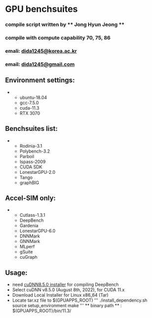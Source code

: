 # GPU benchsuites 
### compile script written by ** Jong Hyun Jeong **
### compile with compute capability 70, 75, 86

### emali: dida1245@korea.ac.kr
### email: dida1245@gmail.com

## Environment settings:
* 
	* ubuntu-18.04
	* gcc-7.5.0
	* cuda-11.3
	* RTX 3070

## Benchsuites list:
* 
	* Rodinia-3.1
	* Polybench-3.2
	* Parboil
	* Ispass-2009
	* CUDA SDK
	* LonestarGPU-2.0
	* Tango
	* graphBIG

## Accel-SIM only:
* 
	* Cutlass-1.3.1
	* DeepBench
	* Gardenia
	* LonestarGPU-6.0
	* DNNMark
	* GNNMark
	* MLperf
	* gSuite
	* cuGraph

## Usage:
* need [cuDNN8.5.0 installer](https://developer.nvidia.com/rdp/cudnn-archive) for compiling DeepBench
* Select cuDNN v8.5.0 (August 8th, 2022), for CUDA 11.x
* Download Local Installer for Linux x86_64 (Tar)
* Locate tar.xz file to $(GPUAPPS_ROOT)
	'''
	./install_dependency.sh 
	source setup_environment
	make
	'''
	** binary path ** : $(GPUAPPS_ROOT)/bin/11.3/	
